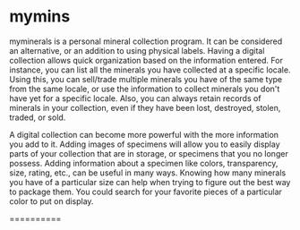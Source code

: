 mymins
==========

myminerals is a personal mineral collection program. It can be considered an alternative, or an addition to using physical labels. Having a digital collection allows quick organization based on the information entered. For instance, you can list all the minerals you have collected at a specific locale. Using this, you can sell/trade multiple minerals you have of the same type from the same locale, or use the information to collect minerals you don't have yet for a specific locale. Also, you can always retain records of minerals in your collection, even if they have been lost, destroyed, stolen, traded, or sold.

A digital collection can become more powerful with the more information you add to it. Adding images of specimens will allow you to easily display parts of your collection that are in storage, or specimens that you no longer possess. Adding information about a specimen like colors, transparency, size, rating, etc., can be useful in many ways. Knowing how many minerals you have of a particular size can help when trying to figure out the best way to package them. You could search for your favorite pieces of a particular color to put on display.

==========

